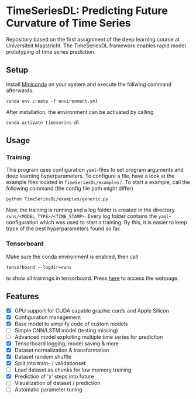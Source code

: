 # TimeSeriesDL: Predicting Future Curvature of Time Series
Repository based on the first assignment of the deep learning course at Universiteit Maastricht. The TimeSeriesDL framework enables rapid model prototyping of time series prediction.

## Setup
Install [Miniconda](https://docs.conda.io/en/latest/miniconda.html) on your system and execute the follwing command afterwards.

```
conda env create -f environment.yml
```

After installation, the environment can be activated by calling 

```
conda activate timeseries-dl
```

## Usage
### Training
This program uses configuration `yaml`-files to set program arguments and deep learning hyperparameters. To configure a file, have a look at the example files located in ```TimeSeriesDL/examples/```. To start a example, call the following command (the config file path might differ)

```
python TimeSeriesDL/examples/generic.py
```

Now, the training is running and a log folder is created in the directory ```runs/<MODEL_TYPE>/<TIME_STAMP>```. Every log folder contains the `yaml`-configuration which was used to start a training. By this, it is easier to keep track of the best hyperparameters found so far.

### Tensorboard
Make sure the conda environment is enabled, then call

```
tensorboard --logdir=runs
```

to show all trainings in tensorboard. Press [here](http://localhost:6006) to access the webpage.

## Features
- [x] GPU support for CUDA capable graphic cards and Apple Silicon
- [x] Configuration management
- [x] Base model to simplify code of custom models
- [ ] Simple CNN/LSTM model (testing missing)
- [ ] Advanced model exploiting multiple time series for prediction
- [x] Tensorboard logging, model saving & more
- [x] Dataset normalization & transformation
- [x] Dataset random shuffle
- [x] Split into train- / validationset
- [ ] Load dataset as chunks for low memory training
- [x] Prediction of 'x' steps into future
- [ ] Visualization of dataset / prediction
- [ ] Automatic parameter tuning
